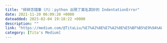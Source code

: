 ```yaml
---
title: "碎碎念隨筆（六）：python 出現了莫名其妙的 IndentationError"
date: 2021-11-20 06:09:20 +0000
dateadded: 2023-02-04 19:18:22 +0000
description: ""
link: "https://medium.com/@TitaLiu/%E7%A2%8E%E7%A2%8E%E5%BF%B5%E9%9A%A8%E7%AD%86-%E5%85%AD-python-%E5%87%BA%E7%8F%BE%E4%BA%86%E8%8E%AB%E5%90%8D%E5%85%B6%E5%A6%99%E7%9A%84-indentationerror-c7878c7c8c8b?source=rss-1f0703e3e84b------2"
category: [Tita's Medium]
---
```


